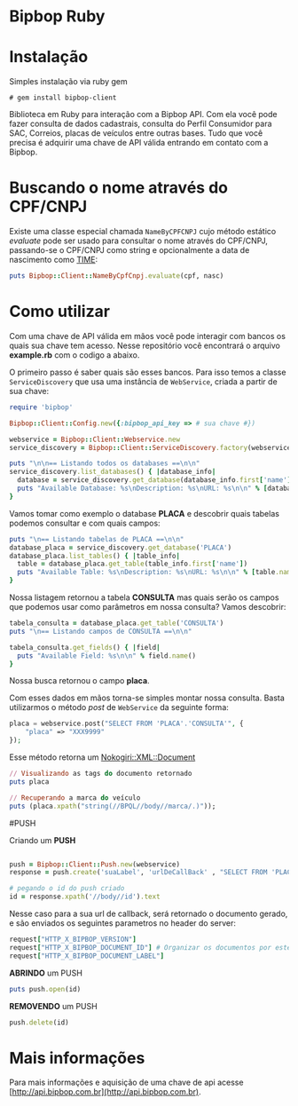 # Bipbop Ruby

# Instalação

Simples instalação via ruby gem
``` 
# gem install bipbop-client
```
Biblioteca em Ruby para interação com a Bipbop API. Com ela você pode fazer consulta de dados cadastrais, consulta do Perfil Consumidor para SAC, Correios, placas de veículos entre outras bases. Tudo que você precisa é adquirir uma chave de API válida entrando em contato com a Bipbop.

# Buscando o nome através do CPF/CNPJ

Existe uma classe especial chamada `NameByCPFCNPJ` cujo método estático *evaluate* pode ser usado para consultar o nome através do CPF/CNPJ, passando-se o CPF/CNPJ como string e opcionalmente a data de nascimento como [TIME](http://ruby-doc.org/core-2.2.0/Time.html):

```ruby
puts Bipbop::Client::NameByCpfCnpj.evaluate(cpf, nasc)
```

# Como utilizar

Com uma chave de API válida em mãos você pode interagir com bancos os quais sua chave tem acesso. Nesse repositório você encontrará o arquivo __example.rb__ com o codigo a abaixo.

O primeiro passo é saber quais são esses bancos. Para isso temos a classe `ServiceDiscovery` que usa uma instância de `WebService`, criada a partir de sua chave:

```ruby
require 'bipbop'

Bipbop::Client::Config.new({:bipbop_api_key => # sua chave #})

webservice = Bipbop::Client::Webservice.new
service_discovery = Bipbop::Client::ServiceDiscovery.factory(webservice)

puts "\n\n== Listando todos os databases ==\n\n"
service_discovery.list_databases() { |database_info|  
  database = service_discovery.get_database(database_info.first['name'])
  puts "Available Database: %s\nDescription: %s\nURL: %s\n\n" % [database.name(), database.get("description"), database.get("url")]
}

```

Vamos tomar como exemplo o database __PLACA__ e descobrir quais tabelas podemos consultar e com quais campos:

```ruby
puts "\n== Listando tabelas de PLACA ==\n\n"
database_placa = service_discovery.get_database('PLACA')
database_placa.list_tables() { |table_info|
  table = database_placa.get_table(table_info.first['name'])
  puts "Available Table: %s\nDescription: %s\nURL: %s\n\n" % [table.name(), table.get("description"), table.get("url")]
}

```

Nossa listagem retornou a tabela __CONSULTA__ mas quais serão os campos que podemos usar como parâmetros em nossa consulta? Vamos descobrir:

```ruby
tabela_consulta = database_placa.get_table('CONSULTA')
puts "\n== Listando campos de CONSULTA ==\n\n"

tabela_consulta.get_fields() { |field|  
  puts "Available Field: %s\n\n" % field.name() 
}
```

Nossa busca retornou o campo __placa__.

Com esses dados em mãos torna-se simples montar nossa consulta. Basta utilizarmos o método *post* de `WebService` da seguinte forma:

```php
placa = webservice.post("SELECT FROM 'PLACA'.'CONSULTA'", {
    "placa" => "XXX9999"
});
```

Esse método retorna um [Nokogiri::XML::Document](http://www.rubydoc.info/github/sparklemotion/nokogiri/master/Nokogiri/XML/Document) 

```ruby
// Visualizando as tags do documento retornado
puts placa

// Recuperando a marca do veículo
puts (placa.xpath("string(//BPQL//body//marca/.)"));
```

#PUSH

Criando um __PUSH__

```ruby

push = Bipbop::Client::Push.new(webservice)
response = push.create('suaLabel', 'urlDeCallBack' , "SELECT FROM 'PLACA'.'CONSULTA'", {'placa' => 'XXX0000'})

# pegando o id do push criado
id = response.xpath('//body//id').text

```

Nesse caso para a sua url de callback, será retornado o documento gerado, e são enviados os seguintes parametros no header do server:

```ruby
request["HTTP_X_BIPBOP_VERSION"]
request["HTTP_X_BIPBOP_DOCUMENT_ID"] # Organizar os documentos por este ID #
request["HTTP_X_BIPBOP_DOCUMENT_LABEL"]

```
__ABRINDO__ um PUSH

```ruby
puts push.open(id)
```

__REMOVENDO__ um PUSH

```ruby
push.delete(id)
```

# Mais informações

Para mais informações e aquisição de uma chave de api acesse [http://api.bipbop.com.br](http://api.bipbop.com.br).
